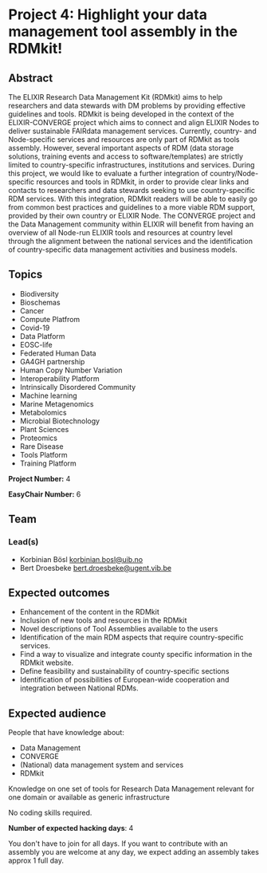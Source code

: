 # Project 4: Highlight your data management tool assembly in the RDMkit!

## Abstract

The ELIXIR Research Data Management Kit (RDMkit) aims to help researchers and data stewards with DM problems by providing effective guidelines and tools. RDMkit is being developed in the context of the ELIXIR-CONVERGE project which aims to connect and align ELIXIR Nodes to deliver sustainable FAIRdata management services.
Currently, country- and Node-specific services and resources are only part of RDMkit as tools assembly. However, several important aspects of RDM (data storage solutions, training events and access to software/templates) are strictly limited to country-specific infrastructures, institutions and services. During this project, we would like to evaluate a further integration of country/Node-specific resources and tools in RDMkit, in order to provide clear links and contacts to researchers and data stewards seeking to use country-specific RDM services. With this integration, RDMkit readers will be able to easily go from common best practices and guidelines to a more viable RDM support, provided by their own country or ELIXIR Node.
The CONVERGE project and the Data Management community within ELIXIR will benefit from having an overview of all Node-run ELIXIR tools and resources at country level through the alignment between the national services and the identification of country-specific data management activities and business models.


## Topics

- Biodiversity
- Bioschemas
- Cancer
- Compute Platfrom
- Covid-19
- Data Platform
- EOSC-life
- Federated Human Data
- GA4GH partnership
- Human Copy Number Variation
- Interoperability Platform
- Intrinsically Disordered Community
- Machine learning
- Marine Metagenomics
- Metabolomics
- Microbial Biotechnology
- Plant Sciences
- Proteomics
- Rare Disease
- Tools Platform
- Training Platform

**Project Number:** 4



**EasyChair Number:** 6

## Team

### Lead(s)

- Korbinian Bösl korbinian.bosl@uib.no
- Bert Droesbeke bert.droesbeke@ugent.vib.be

## Expected outcomes

* Enhancement of the content in the RDMkit
* Inclusion of new tools and resources in the RDMkit
* Novel descriptions of Tool Assemblies available to the users
* Identification of the main RDM aspects that require country-specific services.
* Find a way to visualize and integrate county specific information in the RDMkit website.
* Define feasibility and sustainability of country-specific sections
* Identification of possibilities of European-wide cooperation and integration between National RDMs.

## Expected audience

People that have knowledge about:

- Data Management
- CONVERGE
- (National) data management system and services
- RDMkit

Knowledge on one set of tools for Research Data Management relevant for one domain or available as generic infrastructure

No coding skills required.

**Number of expected hacking days**: 4

You don't have to join for all days. If you want to contribute with an assembly you are welcome at any day, we expect adding an assembly takes approx 1 full day.
